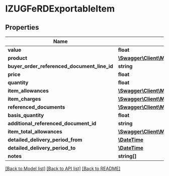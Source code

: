 # IZUGFeRDExportableItem

## Properties
Name | Type | Description | Notes
------------ | ------------- | ------------- | -------------
**value** | **float** |  | [optional] 
**product** | [**\Swagger\Client\Model\IZUGFeRDExportableProduct**](IZUGFeRDExportableProduct.md) |  | [optional] 
**buyer_order_referenced_document_line_id** | **string** |  | [optional] 
**price** | **float** |  | [optional] 
**quantity** | **float** |  | [optional] 
**item_allowances** | [**\Swagger\Client\Model\IZUGFeRDAllowanceCharge[]**](IZUGFeRDAllowanceCharge.md) |  | [optional] 
**item_charges** | [**\Swagger\Client\Model\IZUGFeRDAllowanceCharge[]**](IZUGFeRDAllowanceCharge.md) |  | [optional] 
**referenced_documents** | [**\Swagger\Client\Model\IReferencedDocument[]**](IReferencedDocument.md) |  | [optional] 
**basis_quantity** | **float** |  | [optional] 
**additional_referenced_document_id** | **string** |  | [optional] 
**item_total_allowances** | [**\Swagger\Client\Model\IZUGFeRDAllowanceCharge[]**](IZUGFeRDAllowanceCharge.md) |  | [optional] 
**detailed_delivery_period_from** | [**\DateTime**](\DateTime.md) |  | [optional] 
**detailed_delivery_period_to** | [**\DateTime**](\DateTime.md) |  | [optional] 
**notes** | **string[]** |  | [optional] 

[[Back to Model list]](../../README.md#documentation-for-models) [[Back to API list]](../../README.md#documentation-for-api-endpoints) [[Back to README]](../../README.md)

